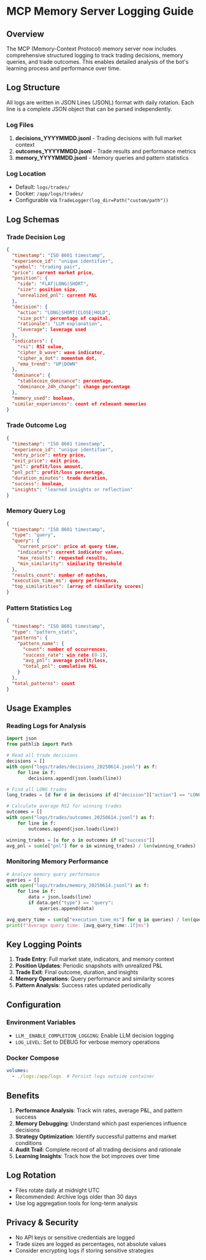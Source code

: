 # MCP Memory Server Logging Guide

## Overview

The MCP (Memory-Context Protocol) memory server now includes comprehensive structured logging to track trading decisions, memory queries, and trade outcomes. This enables detailed analysis of the bot's learning process and performance over time.

## Log Structure

All logs are written in JSON Lines (JSONL) format with daily rotation. Each line is a complete JSON object that can be parsed independently.

### Log Files

1. **decisions_YYYYMMDD.jsonl** - Trading decisions with full market context
2. **outcomes_YYYYMMDD.jsonl** - Trade results and performance metrics
3. **memory_YYYYMMDD.jsonl** - Memory queries and pattern statistics

### Log Location

- Default: `logs/trades/`
- Docker: `/app/logs/trades/`
- Configurable via `TradeLogger(log_dir=Path("custom/path"))`

## Log Schemas

### Trade Decision Log

```json
{
  "timestamp": "ISO 8601 timestamp",
  "experience_id": "unique identifier",
  "symbol": "trading pair",
  "price": current market price,
  "position": {
    "side": "FLAT|LONG|SHORT",
    "size": position size,
    "unrealized_pnl": current P&L
  },
  "decision": {
    "action": "LONG|SHORT|CLOSE|HOLD",
    "size_pct": percentage of capital,
    "rationale": "LLM explanation",
    "leverage": leverage used
  },
  "indicators": {
    "rsi": RSI value,
    "cipher_b_wave": wave indicator,
    "cipher_a_dot": momentum dot,
    "ema_trend": "UP|DOWN"
  },
  "dominance": {
    "stablecoin_dominance": percentage,
    "dominance_24h_change": change percentage
  },
  "memory_used": boolean,
  "similar_experiences": count of relevant memories
}
```

### Trade Outcome Log

```json
{
  "timestamp": "ISO 8601 timestamp",
  "experience_id": "unique identifier",
  "entry_price": entry price,
  "exit_price": exit price,
  "pnl": profit/loss amount,
  "pnl_pct": profit/loss percentage,
  "duration_minutes": trade duration,
  "success": boolean,
  "insights": "learned insights or reflection"
}
```

### Memory Query Log

```json
{
  "timestamp": "ISO 8601 timestamp",
  "type": "query",
  "query": {
    "current_price": price at query time,
    "indicators": current indicator values,
    "max_results": requested results,
    "min_similarity": similarity threshold
  },
  "results_count": number of matches,
  "execution_time_ms": query performance,
  "top_similarities": [array of similarity scores]
}
```

### Pattern Statistics Log

```json
{
  "timestamp": "ISO 8601 timestamp",
  "type": "pattern_stats",
  "patterns": {
    "pattern_name": {
      "count": number of occurrences,
      "success_rate": win rate (0-1),
      "avg_pnl": average profit/loss,
      "total_pnl": cumulative P&L
    }
  },
  "total_patterns": count
}
```

## Usage Examples

### Reading Logs for Analysis

```python
import json
from pathlib import Path

# Read all trade decisions
decisions = []
with open("logs/trades/decisions_20250614.jsonl") as f:
    for line in f:
        decisions.append(json.loads(line))

# Find all LONG trades
long_trades = [d for d in decisions if d["decision"]["action"] == "LONG"]

# Calculate average RSI for winning trades
outcomes = []
with open("logs/trades/outcomes_20250614.jsonl") as f:
    for line in f:
        outcomes.append(json.loads(line))

winning_trades = [o for o in outcomes if o["success"]]
avg_pnl = sum(o["pnl"] for o in winning_trades) / len(winning_trades)
```

### Monitoring Memory Performance

```python
# Analyze memory query performance
queries = []
with open("logs/trades/memory_20250614.jsonl") as f:
    for line in f:
        data = json.loads(line)
        if data.get("type") == "query":
            queries.append(data)

avg_query_time = sum(q["execution_time_ms"] for q in queries) / len(queries)
print(f"Average query time: {avg_query_time:.1f}ms")
```

## Key Logging Points

1. **Trade Entry**: Full market state, indicators, and memory context
2. **Position Updates**: Periodic snapshots with unrealized P&L
3. **Trade Exit**: Final outcome, duration, and insights
4. **Memory Operations**: Query performance and similarity scores
5. **Pattern Analysis**: Success rates updated periodically

## Configuration

### Environment Variables

- `LLM__ENABLE_COMPLETION_LOGGING`: Enable LLM decision logging
- `LOG_LEVEL`: Set to DEBUG for verbose memory operations

### Docker Compose

```yaml
volumes:
  - ./logs:/app/logs  # Persist logs outside container
```

## Benefits

1. **Performance Analysis**: Track win rates, average P&L, and pattern success
2. **Memory Debugging**: Understand which past experiences influence decisions
3. **Strategy Optimization**: Identify successful patterns and market conditions
4. **Audit Trail**: Complete record of all trading decisions and rationale
5. **Learning Insights**: Track how the bot improves over time

## Log Rotation

- Files rotate daily at midnight UTC
- Recommended: Archive logs older than 30 days
- Use log aggregation tools for long-term analysis

## Privacy & Security

- No API keys or sensitive credentials are logged
- Trade sizes are logged as percentages, not absolute values
- Consider encrypting logs if storing sensitive strategies